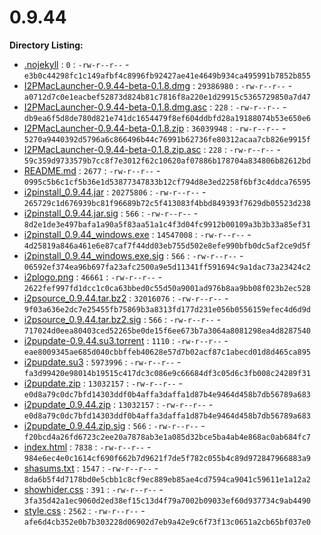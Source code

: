 0.9.44
======

**Directory Listing:**

 - [.nojekyll](.nojekyll) : `0` : `-rw-r--r--` - `e3b0c44298fc1c149afbf4c8996fb92427ae41e4649b934ca495991b7852b855`
 - [I2PMacLauncher-0.9.44-beta-0.1.8.dmg](I2PMacLauncher-0.9.44-beta-0.1.8.dmg) : `29386980` : `-rw-r--r--` - `a0712d7c0e1eacbef52873d824b81c7816f8a220e1d29915c5365729850a7d47`
 - [I2PMacLauncher-0.9.44-beta-0.1.8.dmg.asc](I2PMacLauncher-0.9.44-beta-0.1.8.dmg.asc) : `228` : `-rw-r--r--` - `db9ea6f5d8de780d821e741dc1654479f8ef604ddbfd28a19188074b53e650e6`
 - [I2PMacLauncher-0.9.44-beta-0.1.8.zip](I2PMacLauncher-0.9.44-beta-0.1.8.zip) : `36039948` : `-rw-r--r--` - `5270a9440392d5796a6c866496b44c76991b62736fe80312acaa7cb826e9915f`
 - [I2PMacLauncher-0.9.44-beta-0.1.8.zip.asc](I2PMacLauncher-0.9.44-beta-0.1.8.zip.asc) : `228` : `-rw-r--r--` - `59c359d9733579b7cc8f7e3012f62c10620af07886b178704a834806b82612bd`
 - [README.md](README.md) : `2677` : `-rw-r--r--` - `0995c5b6c1cf5b36e1d53877347833b12cf794d8e3ed2258f6bf3c4ddca76595`
 - [i2pinstall_0.9.44.jar](i2pinstall_0.9.44.jar) : `20275806` : `-rw-r--r--` - `265729c1d676939bc81f96689b72c5f413083f4bbd849393f7629db05523d238`
 - [i2pinstall_0.9.44.jar.sig](i2pinstall_0.9.44.jar.sig) : `566` : `-rw-r--r--` - `8d2e1de3e497bafa1a90a5f83aa51a1c4f3d04fc9912b00109a3b3b33a85ef31`
 - [i2pinstall_0.9.44_windows.exe](i2pinstall_0.9.44_windows.exe) : `14547008` : `-rw-r--r--` - `4d25819a846a461e6e87caf7f44dd03eb755d502e8efe990bfb0dc5af2ce9d5f`
 - [i2pinstall_0.9.44_windows.exe.sig](i2pinstall_0.9.44_windows.exe.sig) : `566` : `-rw-r--r--` - `06592ef374ea96b697fa23afc2500a9e5d11341ff591694c9a1dac73a23424c2`
 - [i2plogo.png](i2plogo.png) : `46661` : `-rw-r--r--` - `2622fef997fd1dcc1c0ca63bbed0c55d50a9001ad976b8aa9bb08f023b2ec528`
 - [i2psource_0.9.44.tar.bz2](i2psource_0.9.44.tar.bz2) : `32016076` : `-rw-r--r--` - `9f03a636e2dc7e25455fb75869b3a8313fd177d231e056b0556159efec4d6d9d`
 - [i2psource_0.9.44.tar.bz2.sig](i2psource_0.9.44.tar.bz2.sig) : `566` : `-rw-r--r--` - `717024d0eea80403ced52265be0de15f6ee673b7a3064a8081298ea4d8287540`
 - [i2pupdate-0.9.44.su3.torrent](i2pupdate-0.9.44.su3.torrent) : `1110` : `-rw-r--r--` - `eae8009345ae685d040cbbffeb40628e57d7b02acf87c1abecd01d8d465ca895`
 - [i2pupdate.su3](i2pupdate.su3) : `5973996` : `-rw-r--r--` - `fa3d99420e98014b19515c417dc3c086e9c66684df3c05d6c3fb008c24289f31`
 - [i2pupdate.zip](i2pupdate.zip) : `13032157` : `-rw-r--r--` - `e0d8a79c0dc7bfd14303ddf0b4affa3daffa1d87b4e9464d458b7db56789a683`
 - [i2pupdate_0.9.44.zip](i2pupdate_0.9.44.zip) : `13032157` : `-rw-r--r--` - `e0d8a79c0dc7bfd14303ddf0b4affa3daffa1d87b4e9464d458b7db56789a683`
 - [i2pupdate_0.9.44.zip.sig](i2pupdate_0.9.44.zip.sig) : `566` : `-rw-r--r--` - `f20bcd4a26fd6723c2ee20a7878ab3e1a085d32bce5ba4ab4e868ac0ab684fc7`
 - [index.html](index.html) : `7838` : `-rw-r--r--` - `984e6ec4e0c1614cf690f662b7d9621f7de5f782c055b4c89d972847966883a9`
 - [shasums.txt](shasums.txt) : `1547` : `-rw-r--r--` - `8da6b5f4d7178bd0e5cbb1c8cf9ec889eb85ae4cd7594ca9041c59611e1a12a2`
 - [showhider.css](showhider.css) : `391` : `-rw-r--r--` - `3fa35d42a1ec9060d2ed38ef15c13d4f79a7002b09033ef60d937734c9ab4490`
 - [style.css](style.css) : `2562` : `-rw-r--r--` - `afe6d4cb352e0b7b303228d06902d7eb9a42e9c6f73f13c0651a2cb65bf037e0`
